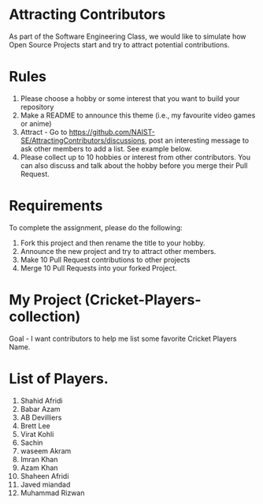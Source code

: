 # Attracting Contributors
As part of the Software Engineering Class, we would like to simulate how Open Source Projects start and try to attract potential contributions.

# Rules

1. Please choose a hobby or some interest that you want to build your repository
2. Make a README to announce this theme (i.e., my favourite video games or anime)
3. Attract - Go to https://github.com/NAIST-SE/AttractingContributors/discussions, post an interesting message to ask other members to add a list. See example below.
4. Please collect up to 10 hobbies or interest from other contributors. You can also discuss and talk about the hobby before you merge their Pull Request.

# Requirements
To complete the assignment, please do the following:
1. Fork this project and then rename the title to your hobby. 
2. Announce the new project and try to attract other members.
3. Make 10 Pull Request contributions to other projects
4. Merge 10 Pull Requests into your forked Project.

# My Project (Cricket-Players-collection)
Goal - I want contributors to help me list some favorite Cricket Players Name.

# List of Players.
1. Shahid Afridi
2. Babar Azam
3. AB Devilliers
4. Brett Lee
5. Virat Kohli
6. Sachin
7. waseem Akram
8. Imran Khan
9. Azam Khan
10. Shaheen Afridi
11. Javed miandad
12. Muhammad Rizwan
